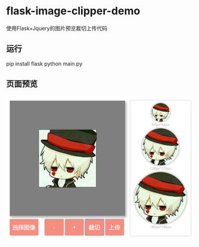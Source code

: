# flask-image-clipper-demo
使用Flask+Jquery的图片预览裁切上传代码

## 运行
pip install flask
python main.py

## 页面预览
![页面预览][1]


  [1]: ./demo.png "页面预览"